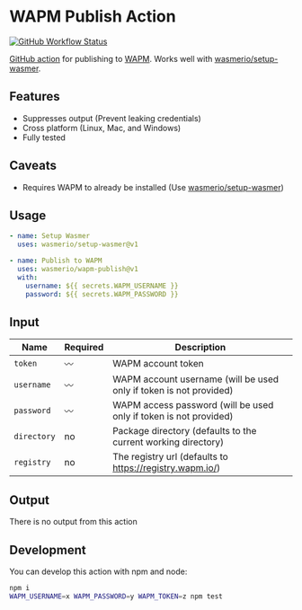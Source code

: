 # WAPM Publish Action

[![GitHub Workflow Status](https://img.shields.io/github/workflow/status/wasmerio/wapm-publish/Tests?label=Tests&style=flat-square)](https://github.com/wasmerio/wapm-publish/actions/workflows/tests.yml)

[GitHub action](https://github.com/features/actions) for publishing to
[WAPM](https://wapm.io). Works well with
[wasmerio/setup-wasmer](https://github.com/wasmerio/setup-wasmer).

## Features

- Suppresses output (Prevent leaking credentials)
- Cross platform (Linux, Mac, and Windows)
- Fully tested

## Caveats

- Requires WAPM to already be installed (Use
  [wasmerio/setup-wasmer](https://github.com/wasmerio/setup-wasmer))

## Usage

```yaml
- name: Setup Wasmer
  uses: wasmerio/setup-wasmer@v1

- name: Publish to WAPM
  uses: wasmerio/wapm-publish@v1
  with:
    username: ${{ secrets.WAPM_USERNAME }}
    password: ${{ secrets.WAPM_PASSWORD }}
```

## Input

| Name        | Required | Description                                                        |
| ----------- | -------- | ------------------------------------------------------------------ |
| `token`     | 〰️       | WAPM account token                                                 |
| `username`  | 〰️       | WAPM account username (will be used only if token is not provided) |
| `password`  | 〰️       | WAPM access password (will be used only if token is not provided)  |
| `directory` | no       | Package directory (defaults to the current working directory)      |
| `registry`  | no       | The registry url (defaults to https://registry.wapm.io/)           |

## Output

There is no output from this action


## Development

You can develop this action with npm and node:

```bash
npm i
WAPM_USERNAME=x WAPM_PASSWORD=y WAPM_TOKEN=z npm test
```
